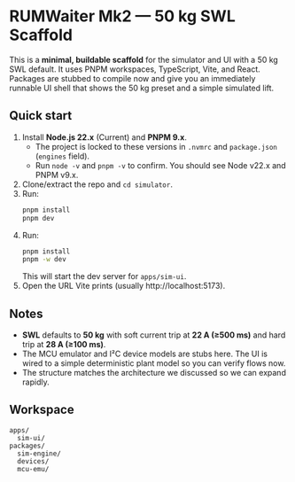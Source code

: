 # RUMWaiter Mk2 — 50 kg SWL Scaffold

This is a **minimal, buildable scaffold** for the simulator and UI with a 50 kg SWL default.
It uses PNPM workspaces, TypeScript, Vite, and React. Packages are stubbed to compile now and give
you an immediately runnable UI shell that shows the 50 kg preset and a simple simulated lift.

## Quick start
1. Install **Node.js 22.x** (Current) and **PNPM 9.x**.  
   - The project is locked to these versions in `.nvmrc` and `package.json` (`engines` field).  
   - Run `node -v` and `pnpm -v` to confirm. You should see Node v22.x and PNPM v9.x.
2. Clone/extract the repo and `cd simulator`.
3. Run:
   ```bash
   pnpm install
   pnpm dev
3. Run:
   ```bash
   pnpm install
   pnpm -w dev
   ```
   This will start the dev server for `apps/sim-ui`.
4. Open the URL Vite prints (usually http://localhost:5173).

## Notes
- **SWL** defaults to **50 kg** with soft current trip at **22 A (≥500 ms)** and hard trip at **28 A (≥100 ms)**.
- The MCU emulator and I²C device models are stubs here. The UI is wired to a simple deterministic plant model so you can verify flows now.
- The structure matches the architecture we discussed so we can expand rapidly.

## Workspace
```
apps/
  sim-ui/
packages/
  sim-engine/
  devices/
  mcu-emu/
```

